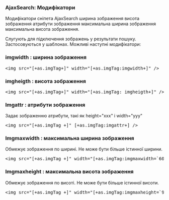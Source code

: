 
<meta http-equiv="Content-Type" content="text/html; charset=utf-8">
<h3>AjaxSearch: Модифікатори </h3> 
Модифікатори сніпета AjaxSearch ширина зображення висота зображення атрибути зображення максимальна ширина зображення максимальна висота зображення.	
<br>
<p>Слугують для підключення зображень у результати пошуку. Застосовуються у шаблонах. Можливі наступні модифікатори:</p>
<h3 class="sub-header text-bold">imgwidth : ширина зображення</h3>
<pre class="brush: html;">&lt;img src="[+as.imgTag+]" width="[+as.imgTag:imgwidth+]" /&gt;</pre>
<h3 class="sub-header text-bold">imgheigth : висота зображення</h3>
<pre class="brush: html;">&lt;img src="[+as.imgTag+]" width="[+as.imgTag: imgheigth+]" /&gt;</pre>
<h3 class="sub-header text-bold">Imgattr : атрибути зображення</h3>
<p>Задає зображенню атрибути, такі як height="xxx" і width="yyy"</p>
<pre class="brush: html;">&lt;img src="[+as.imgTag +]" [+as.imgTag:imgattr+] /&gt;</pre>
<h3 class="sub-header text-bold">Imgmaxwidth : максимальна ширина зображення</h3>
<p>Обмежує зображення по ширині. Не може бути більше істинної ширини.</p>
<pre class="brush: html;">&lt;img src="[+as.imgTag +]" width="[+as.imgTag:imgmaxwidth=`60`+]" /&gt;</pre>
<h3 class="sub-header text-bold">Imgmaxheight : максимальна висота зображення</h3>
<p>Обмежує зображення по висоті. Не може бути більше істинної висоти.</p>
<pre class="brush: html;">&lt;img src="[+as.imgTag +]" width="[+as.imgTag:imgmaxheight=`90`+]" /&gt;</pre>
